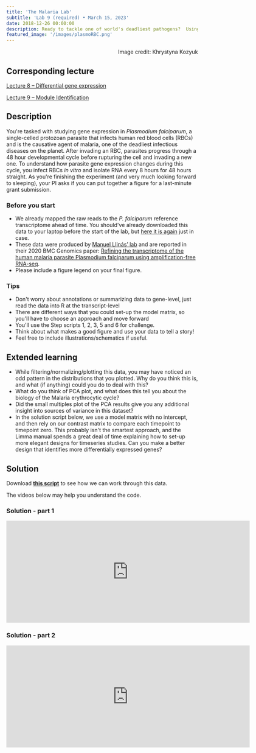 ```yaml
---
title: 'The Malaria Lab'
subtitle: 'Lab 9 (required) • March 15, 2023'
date: 2018-12-26 00:00:00
description: Ready to tackle one of world's deadliest pathogens?  Using data collected throughout the 48hr red blood cell cycle, you'll be tasked with putting together a publication-quality figure that best captures your main findings.
featured_image: '/images/plasmoRBC.png'
---
```


<div style="text-align: right"> Image credit: Khrystyna Kozyuk </div>

## Corresponding lecture

[Lecture 8 – Differential gene expression](https://diytranscriptomics.com/project/lecture-08)

[Lecture 9 – Module Identification](https://diytranscriptomics.com/project/lecture-09)

## Description

You're tasked with studying gene expression in *Plasmodium falciparum*, a single-celled protozoan parasite that infects human red blood cells (RBCs) and is the causative agent of malaria, one of the deadliest infectious diseases on the planet.  After invading an RBC, parasites progress through a 48 hour developmental cycle before rupturing the cell and invading a new one.  To understand how parasite gene expression changes during this cycle, you infect RBCs *in vitro* and isolate RNA every 8 hours for 48 hours straight.  As you're finishing the experiment (and very much looking forward to sleeping), your PI asks if you can put together a figure for a last-minute grant submission.

### Before you start

* We already mapped the raw reads to the *P. falciparum* reference transcriptome ahead of time.  You should've already downloaded this data to your laptop before the start of the lab, but [here it is again](https://www.dropbox.com/s/av8uh0o64jjfefl/malaria.zip?dl=0) just in case.
* These data were produced by [Manuel Llinás’ lab](http://llinaslab.psu.edu/) and are reported in their 2020 BMC Genomics paper: [Refining the transcriptome of the human malaria parasite Plasmodium falciparum using amplification-free RNA-seq](https://doi.org/10.1186/s12864-020-06787-5).
* Please include a figure legend on your final figure.


### Tips

* Don't worry about annotations or summarizing data to gene-level, just read the data into R at the transcript-level
* There are different ways that you could set-up the model matrix, so you'll have to choose an approach and move forward
* You'll use the Step scripts 1, 2, 3, 5 and 6 for challenge.
* Think about what makes a good figure and use your data to tell a story!
* Feel free to include illustrations/schematics if useful.

## Extended learning

* While filtering/normalizing/plotting this data, you may have noticed an odd pattern in the distributions that you plotted.  Why do you think this is, and what (if anything) could you do to deal with this?
* What do you think of PCA plot, and what does this tell you about the biology of the Malaria erythrocytic cycle?
* Did the small multiples plot of the PCA results give you any additional insight into sources of variance in this dataset?
* In the solution script below, we use a model matrix with no intercept, and then rely on our contrast matrix to compare each timepoint to timepoint zero.  This probably isn't the smartest approach, and the Limma manual spends a great deal of time explaining how to set-up more elegant designs for timeseries studies.  Can you make a better design that identifies more differentially expressed genes?


## Solution

Download **[this script](http://DIYtranscriptomics.github.io/Code/files/malarialab_solution.R)** to see how we can work through this data.

The videos below may help you understand the code.

### Solution - part 1

<iframe src="https://player.vimeo.com/video/424040965" width="640" height="268" frameborder="0" allow="autoplay; fullscreen" allowfullscreen></iframe>

### Solution - part 2

<iframe src="https://player.vimeo.com/video/424040328" width="640" height="268" frameborder="0" allow="autoplay; fullscreen" allowfullscreen></iframe>
